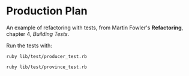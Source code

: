 # Production Plan

An example of refactoring with tests, from Martin Fowler's __Refactoring__,
chapter 4, _Building Tests_.

Run the tests with:

`ruby lib/test/producer_test.rb`

`ruby lib/test/province_test.rb`

